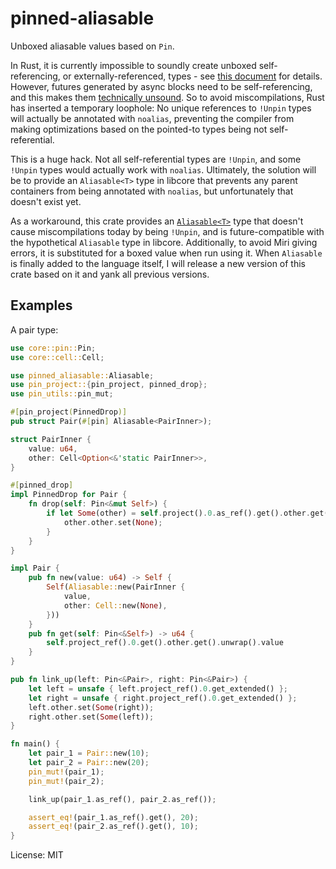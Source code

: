 # pinned-aliasable

Unboxed aliasable values based on `Pin`.

In Rust, it is currently impossible to soundly create unboxed self-referencing, or
externally-referenced, types - see [this
document](https://gist.github.com/Darksonn/1567538f56af1a8038ecc3c664a42462) for details.
However, futures generated by async blocks need to be self-referencing, and this makes them
[technically unsound](https://github.com/rust-lang/rust/issues/63818). So to avoid
miscompilations, Rust has inserted a temporary loophole: No unique references to `!Unpin` types
will actually be annotated with `noalias`, preventing the compiler from making optimizations
based on the pointed-to types being not self-referential.

This is a huge hack. Not all self-referential types are `!Unpin`, and some `!Unpin` types would
actually work with `noalias`. Ultimately, the solution will be to provide an `Aliasable<T>` type
in libcore that prevents any parent containers from being annotated with `noalias`, but
unfortunately that doesn't exist yet.

As a workaround, this crate provides an [`Aliasable<T>`] type that doesn't cause miscompilations
today by being `!Unpin`, and is future-compatible with the hypothetical `Aliasable` type in
libcore. Additionally, to avoid Miri giving errors, it is substituted for a boxed value when
run using it. When `Aliasable` is finally added to the language itself, I will release a new
version of this crate based on it and yank all previous versions.

[`Aliasable<T>`]: https://docs.rs/pinned-aliasable/*/pinned_aliasable/struct.Aliasable.html

## Examples

A pair type:

```rust
use core::pin::Pin;
use core::cell::Cell;

use pinned_aliasable::Aliasable;
use pin_project::{pin_project, pinned_drop};
use pin_utils::pin_mut;

#[pin_project(PinnedDrop)]
pub struct Pair(#[pin] Aliasable<PairInner>);

struct PairInner {
    value: u64,
    other: Cell<Option<&'static PairInner>>,
}

#[pinned_drop]
impl PinnedDrop for Pair {
    fn drop(self: Pin<&mut Self>) {
        if let Some(other) = self.project().0.as_ref().get().other.get() {
            other.other.set(None);
        }
    }
}

impl Pair {
    pub fn new(value: u64) -> Self {
        Self(Aliasable::new(PairInner {
            value,
            other: Cell::new(None),
        }))
    }
    pub fn get(self: Pin<&Self>) -> u64 {
        self.project_ref().0.get().other.get().unwrap().value
    }
}

pub fn link_up(left: Pin<&Pair>, right: Pin<&Pair>) {
    let left = unsafe { left.project_ref().0.get_extended() };
    let right = unsafe { right.project_ref().0.get_extended() };
    left.other.set(Some(right));
    right.other.set(Some(left));
}

fn main() {
    let pair_1 = Pair::new(10);
    let pair_2 = Pair::new(20);
    pin_mut!(pair_1);
    pin_mut!(pair_2);

    link_up(pair_1.as_ref(), pair_2.as_ref());

    assert_eq!(pair_1.as_ref().get(), 20);
    assert_eq!(pair_2.as_ref().get(), 10);
}
```

License: MIT
